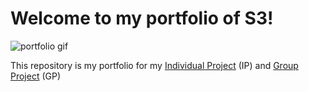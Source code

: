 
# Welcome to my portfolio of S3!

![portfolio gif](https://pro2-bar-s3-cdn-cf.myportfolio.com/63f9ca06-04f8-40d6-9254-e23a34a31357/b8774d32-34ee-4fe4-a5d8-d987fc625211_rw_1920.gif?h=d1f774cb286ce409124ec73738a26530)

<p>
    This repository is my portfolio for my <a href="https://github.com/JoviSimons/S3-Portfolio/tree/main/IP">Individual Project</a> (IP) and <a href="https://github.com/JoviSimons/S3-Portfolio/tree/main/GP">Group Project</a> (GP)
</p>
